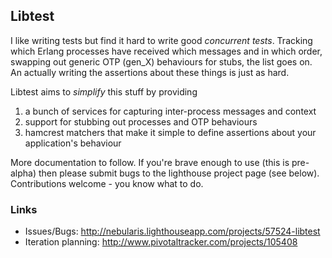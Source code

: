 ## Libtest

I like writing tests but find it hard to write good *concurrent tests*. Tracking which Erlang processes have received which messages and in which order, swapping out generic OTP (gen_X) behaviours for stubs, the list goes on. An actually writing the assertions about these things is just as hard.

Libtest aims to *simplify* this stuff by providing

1. a bunch of services for capturing inter-process messages and context
2. support for stubbing out processes and OTP behaviours
3. hamcrest matchers that make it simple to define assertions about your application's behaviour

More documentation to follow. If you're brave enough to use (this is pre-alpha) then please submit bugs to the lighthouse project page (see below). Contributions welcome - you know what to do.

### Links

* Issues/Bugs: http://nebularis.lighthouseapp.com/projects/57524-libtest
* Iteration planning: http://www.pivotaltracker.com/projects/105408
